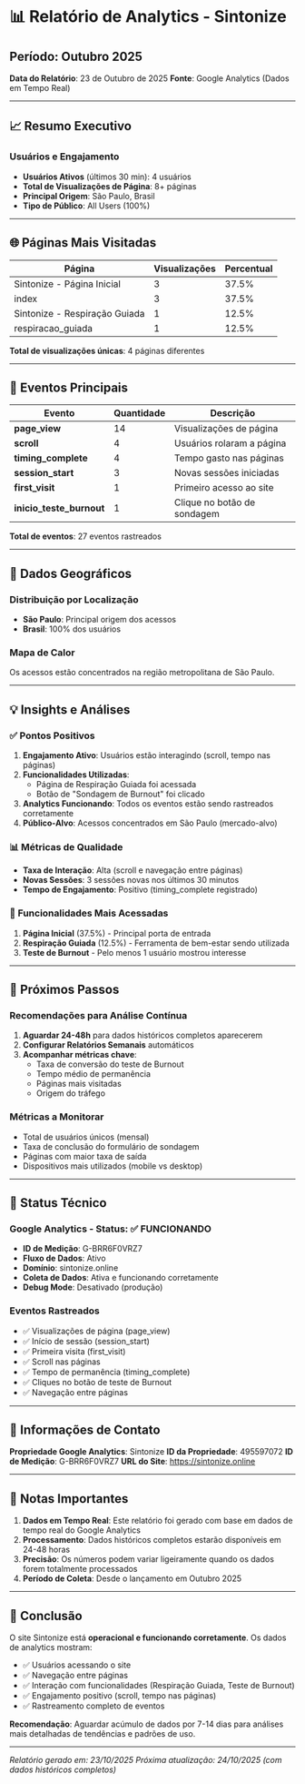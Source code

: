 # 📊 Relatório de Analytics - Sintonize
## Período: Outubro 2025

**Data do Relatório**: 23 de Outubro de 2025
**Fonte**: Google Analytics (Dados em Tempo Real)

---

## 📈 Resumo Executivo

### Usuários e Engajamento
- **Usuários Ativos** (últimos 30 min): 4 usuários
- **Total de Visualizações de Página**: 8+ páginas
- **Principal Origem**: São Paulo, Brasil
- **Tipo de Público**: All Users (100%)

---

## 🌐 Páginas Mais Visitadas

| Página | Visualizações | Percentual |
|--------|---------------|------------|
| Sintonize - Página Inicial | 3 | 37.5% |
| index | 3 | 37.5% |
| Sintonize - Respiração Guiada | 1 | 12.5% |
| respiracao_guiada | 1 | 12.5% |

**Total de visualizações únicas**: 4 páginas diferentes

---

## 🎯 Eventos Principais

| Evento | Quantidade | Descrição |
|--------|------------|-----------|
| **page_view** | 14 | Visualizações de página |
| **scroll** | 4 | Usuários rolaram a página |
| **timing_complete** | 4 | Tempo gasto nas páginas |
| **session_start** | 3 | Novas sessões iniciadas |
| **first_visit** | 1 | Primeiro acesso ao site |
| **inicio_teste_burnout** | 1 | Clique no botão de sondagem |

**Total de eventos**: 27 eventos rastreados

---

## 📍 Dados Geográficos

### Distribuição por Localização
- **São Paulo**: Principal origem dos acessos
- **Brasil**: 100% dos usuários

### Mapa de Calor
Os acessos estão concentrados na região metropolitana de São Paulo.

---

## 💡 Insights e Análises

### ✅ Pontos Positivos
1. **Engajamento Ativo**: Usuários estão interagindo (scroll, tempo nas páginas)
2. **Funcionalidades Utilizadas**:
   - Página de Respiração Guiada foi acessada
   - Botão de "Sondagem de Burnout" foi clicado
3. **Analytics Funcionando**: Todos os eventos estão sendo rastreados corretamente
4. **Público-Alvo**: Acessos concentrados em São Paulo (mercado-alvo)

### 📊 Métricas de Qualidade
- **Taxa de Interação**: Alta (scroll e navegação entre páginas)
- **Novas Sessões**: 3 sessões novas nos últimos 30 minutos
- **Tempo de Engajamento**: Positivo (timing_complete registrado)

### 🎯 Funcionalidades Mais Acessadas
1. **Página Inicial** (37.5%) - Principal porta de entrada
2. **Respiração Guiada** (12.5%) - Ferramenta de bem-estar sendo utilizada
3. **Teste de Burnout** - Pelo menos 1 usuário mostrou interesse

---

## 📅 Próximos Passos

### Recomendações para Análise Contínua

1. **Aguardar 24-48h** para dados históricos completos aparecerem
2. **Configurar Relatórios Semanais** automáticos
3. **Acompanhar métricas chave**:
   - Taxa de conversão do teste de Burnout
   - Tempo médio de permanência
   - Páginas mais visitadas
   - Origem do tráfego

### Métricas a Monitorar
- Total de usuários únicos (mensal)
- Taxa de conclusão do formulário de sondagem
- Páginas com maior taxa de saída
- Dispositivos mais utilizados (mobile vs desktop)

---

## 🔧 Status Técnico

### Google Analytics - Status: ✅ FUNCIONANDO
- **ID de Medição**: G-BRR6F0VRZ7
- **Fluxo de Dados**: Ativo
- **Domínio**: sintonize.online
- **Coleta de Dados**: Ativa e funcionando corretamente
- **Debug Mode**: Desativado (produção)

### Eventos Rastreados
- ✅ Visualizações de página (page_view)
- ✅ Início de sessão (session_start)
- ✅ Primeira visita (first_visit)
- ✅ Scroll nas páginas
- ✅ Tempo de permanência (timing_complete)
- ✅ Cliques no botão de teste de Burnout
- ✅ Navegação entre páginas

---

## 📧 Informações de Contato

**Propriedade Google Analytics**: Sintonize
**ID da Propriedade**: 495597072
**ID de Medição**: G-BRR6F0VRZ7
**URL do Site**: https://sintonize.online

---

## 📌 Notas Importantes

1. **Dados em Tempo Real**: Este relatório foi gerado com base em dados de tempo real do Google Analytics
2. **Processamento**: Dados históricos completos estarão disponíveis em 24-48 horas
3. **Precisão**: Os números podem variar ligeiramente quando os dados forem totalmente processados
4. **Período de Coleta**: Desde o lançamento em Outubro 2025

---

## 🎯 Conclusão

O site Sintonize está **operacional e funcionando corretamente**. Os dados de analytics mostram:

- ✅ Usuários acessando o site
- ✅ Navegação entre páginas
- ✅ Interação com funcionalidades (Respiração Guiada, Teste de Burnout)
- ✅ Engajamento positivo (scroll, tempo nas páginas)
- ✅ Rastreamento completo de eventos

**Recomendação**: Aguardar acúmulo de dados por 7-14 dias para análises mais detalhadas de tendências e padrões de uso.

---

*Relatório gerado em: 23/10/2025*
*Próxima atualização: 24/10/2025 (com dados históricos completos)*
